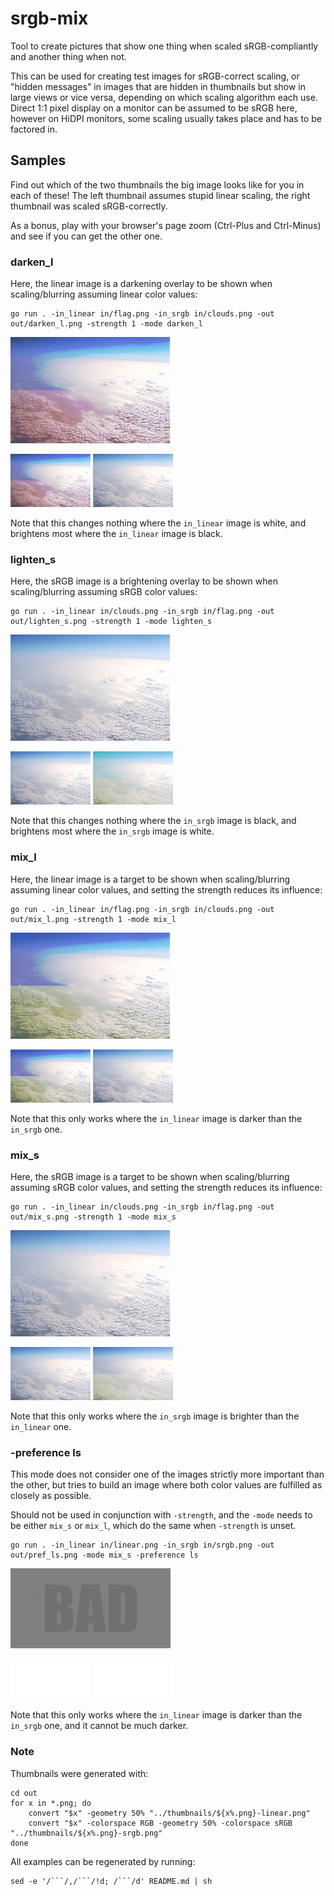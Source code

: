 # srgb-mix

Tool to create pictures that show one thing when scaled sRGB-compliantly and another thing when not.

This can be used for creating test images for sRGB-correct scaling, or "hidden messages" in images that are hidden in thumbnails but show in large views or vice versa, depending on which scaling algorithm each use. Direct 1:1 pixel display on a monitor can be assumed to be sRGB here, however on HiDPI monitors, some scaling usually takes place and has to be factored in.

## Samples

Find out which of the two thumbnails the big image looks like for you in each of these!
The left thumbnail assumes stupid linear scaling, the right thumbnail was scaled sRGB-correctly.

As a bonus, play with your browser's page zoom (Ctrl-Plus and Ctrl-Minus) and see if you can get the other one.

### darken_l

Here, the linear image is a darkening overlay to be shown when scaling/blurring assuming linear color values:

```
go run . -in_linear in/flag.png -in_srgb in/clouds.png -out out/darken_l.png -strength 1 -mode darken_l
```

[![darken_l](out/darken_l.png)](out/darken_l.png)

[![linear thumbnail](thumbnails/darken_l-linear.png)](thumbnails/darken_l-linear.png)
[![sRGB thumbnail](thumbnails/darken_l-srgb.png)](thumbnails/darken_l-srgb.png)

Note that this changes nothing where the `in_linear` image is white, and brightens most where the `in_linear` image is black.

### lighten_s

Here, the sRGB image is a brightening overlay to be shown when scaling/blurring assuming sRGB color values:

```
go run . -in_linear in/clouds.png -in_srgb in/flag.png -out out/lighten_s.png -strength 1 -mode lighten_s
```

[![lighten_s](out/lighten_s.png)](out/lighten_s.png)

[![linear thumbnail](thumbnails/lighten_s-linear.png)](thumbnails/lighten_s-linear.png)
[![sRGB thumbnail](thumbnails/lighten_s-srgb.png)](thumbnails/lighten_s-srgb.png)

Note that this changes nothing where the `in_srgb` image is black, and brightens most where the `in_srgb` image is white.

### mix_l

Here, the linear image is a target to be shown when scaling/blurring assuming linear color values, and setting the strength reduces its influence:

```
go run . -in_linear in/flag.png -in_srgb in/clouds.png -out out/mix_l.png -strength 1 -mode mix_l
```

[![mix_l](out/mix_l.png)](out/mix_l.png)

[![linear thumbnail](thumbnails/mix_l-linear.png)](thumbnails/mix_l-linear.png)
[![sRGB thumbnail](thumbnails/mix_l-srgb.png)](thumbnails/mix_l-srgb.png)

Note that this only works where the `in_linear` image is darker than the `in_srgb` one.

### mix_s

Here, the sRGB image is a target to be shown when scaling/blurring assuming sRGB color values, and setting the strength reduces its influence:

```
go run . -in_linear in/clouds.png -in_srgb in/flag.png -out out/mix_s.png -strength 1 -mode mix_s
```

[![mix_s](out/mix_s.png)](out/mix_s.png)

[![linear thumbnail](thumbnails/mix_s-linear.png)](thumbnails/mix_s-linear.png)
[![sRGB thumbnail](thumbnails/mix_s-srgb.png)](thumbnails/mix_s-srgb.png)

Note that this only works where the `in_srgb` image is brighter than the `in_linear` one.

### -preference ls

This mode does not consider one of the images strictly more important than the other, but tries to build an image where both color values are fulfilled as closely as possible.

Should not be used in conjunction with `-strength`, and the `-mode` needs to be either `mix_s` or `mix_l`, which do the same when `-strength` is unset.

```
go run . -in_linear in/linear.png -in_srgb in/srgb.png -out out/pref_ls.png -mode mix_s -preference ls
```

[![pref_ls](out/pref_ls.png)](out/pref_ls.png)

[![linear thumbnail](thumbnails/pref_ls-linear.png)](thumbnails/pref_ls-linear.png)
[![sRGB thumbnail](thumbnails/pref_ls-srgb.png)](thumbnails/pref_ls-srgb.png)

Note that this only works where the `in_linear` image is darker than the `in_srgb` one, and it cannot be much darker.

### Note

Thumbnails were generated with:

```
cd out
for x in *.png; do
	convert "$x" -geometry 50% "../thumbnails/${x%.png}-linear.png"
	convert "$x" -colorspace RGB -geometry 50% -colorspace sRGB "../thumbnails/${x%.png}-srgb.png"
done
```

All examples can be regenerated by running:

	sed -e '/```/,/```/!d; /```/d' README.md | sh

